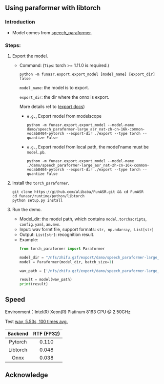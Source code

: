 ## Using paraformer with libtorch


### Introduction
- Model comes from [speech_paraformer](https://www.modelscope.cn/models/damo/speech_paraformer-large_asr_nat-zh-cn-16k-common-vocab8404-pytorch/summary).

### Steps:
1. Export the model.
   - Command: (`Tips`: torch >= 1.11.0 is required.)

      ```shell
      python -m funasr.export.export_model [model_name] [export_dir] false
      ```
      `model_name`: the model is to export.

      `export_dir`: the dir where the onnx is export.

       More details ref to ([export docs](https://github.com/alibaba-damo-academy/FunASR/tree/main/funasr/export))

       - `e.g.`, Export model from modelscope
         ```shell
         python -m funasr.export.export_model --model-name damo/speech_paraformer-large_asr_nat-zh-cn-16k-common-vocab8404-pytorch --export-dir ./export --type torch --quantize False
         ```
       - `e.g.`, Export model from local path, the model'name must be `model.pb`.
         ```shell
         python -m funasr.export.export_model --model-name ./damo/speech_paraformer-large_asr_nat-zh-cn-16k-common-vocab8404-pytorch --export-dir ./export --type torch --quantize False
         ```


2. Install the `torch_paraformer`.
    ```shell
    git clone https://github.com/alibaba/FunASR.git && cd FunASR
    cd funasr/runtime/python/libtorch
    python setup.py install
    ```


3. Run the demo.
   - Model_dir: the model path, which contains `model.torchscripts`, `config.yaml`, `am.mvn`.
   - Input: wav formt file, support formats: `str, np.ndarray, List[str]`
   - Output: `List[str]`: recognition result.
   - Example:
        ```python
        from torch_paraformer import Paraformer

        model_dir = "/nfs/zhifu.gzf/export/damo/speech_paraformer-large_asr_nat-zh-cn-16k-common-vocab8404-pytorch"
        model = Paraformer(model_dir, batch_size=1)

        wav_path = ['/nfs/zhifu.gzf/export/damo/speech_paraformer-large_asr_nat-zh-cn-16k-common-vocab8404-pytorch/example/asr_example.wav']

        result = model(wav_path)
        print(result)
        ```

## Speed

Environment：Intel(R) Xeon(R) Platinum 8163 CPU @ 2.50GHz

Test [wav, 5.53s, 100 times avg.](https://isv-data.oss-cn-hangzhou.aliyuncs.com/ics/MaaS/ASR/test_audio/asr_example_zh.wav)

| Backend  | RTF (FP32) |
|:--------:|:----------:|
| Pytorch  |   0.110    |
| Libtorch |   0.048    |
|   Onnx   |   0.038    |

## Acknowledge
